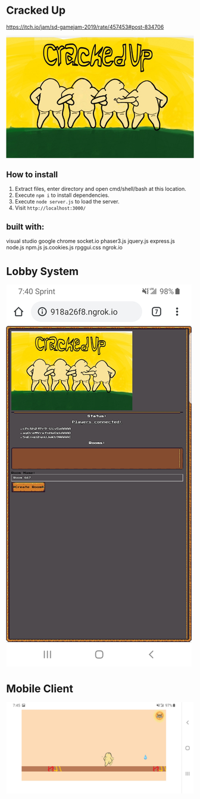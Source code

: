 # Cracked Up
https://itch.io/jam/sd-gamejam-2019/rate/457453#post-834706

![Cracked Up](./public/assets/splash.jpg)

## How to install
1. Extract files, enter directory and open cmd/shell/bash at this location.
2. Execute `npm i` to install dependencies.
3. Execute `node server.js` to load the server.
4. Visit `http://localhost:3000/`

## built with:
visual studio
google chrome
socket.io
phaser3.js
jquery.js
express.js
node.js
npm.js
js.cookies.js
rpggui.css
ngrok.io

# Lobby System
![Lobby](./media/screen1.png)


# Mobile Client
![Cracked Up](./media/screen2.png)
